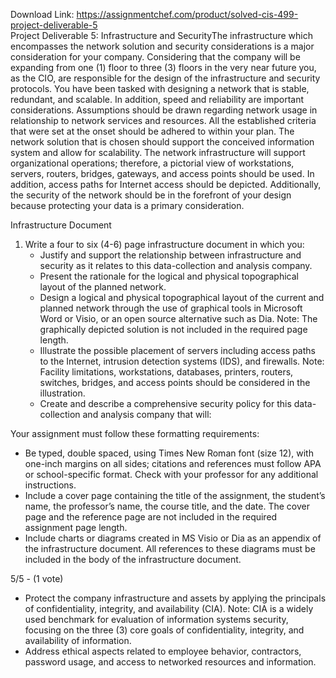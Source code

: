 Download Link: https://assignmentchef.com/product/solved-cis-499-project-deliverable-5
<br>
Project Deliverable 5: Infrastructure and SecurityThe infrastructure which encompasses the network solution and security considerations is a major consideration for your company. Considering that the company will be expanding from one (1) floor to three (3) floors in the very near future you, as the CIO, are responsible for the design of the infrastructure and security protocols. You have been tasked with designing a network that is stable, redundant, and scalable. In addition, speed and reliability are important considerations. Assumptions should be drawn regarding network usage in relationship to network services and resources. All the established criteria that were set at the onset should be adhered to within your plan. The network solution that is chosen should support the conceived information system and allow for scalability. The network infrastructure will support organizational operations; therefore, a pictorial view of workstations, servers, routers, bridges, gateways, and access points should be used. In addition, access paths for Internet access should be depicted. Additionally, the security of the network should be in the forefront of your design because protecting your data is a primary consideration.

Infrastructure Document

<ol start="1" type="1">

 <li>Write a four to six (4-6) page infrastructure document in which you:

  <ul>

   <li>Justify and support the relationship between infrastructure and security as it relates to this data-collection and analysis company.</li>

   <li>Present the rationale for the logical and physical topographical layout of the planned network.</li>

   <li>Design a logical and physical topographical layout of the current and planned network through the use of graphical tools in Microsoft Word or Visio, or an open source alternative such as Dia. Note: The graphically depicted solution is not included in the required page length.</li>

   <li>Illustrate the possible placement of servers including access paths to the Internet, intrusion detection systems (IDS), and firewalls. Note: Facility limitations, workstations, databases, printers, routers, switches, bridges, and access points should be considered in the illustration.</li>

   <li>Create and describe a comprehensive security policy for this data-collection and analysis company that will:</li>

  </ul></li>

</ol>

Your assignment must follow these formatting requirements:

<ul type="disc">

 <li>Be typed, double spaced, using Times New Roman font (size 12), with one-inch margins on all sides; citations and references must follow APA or school-specific format. Check with your professor for any additional instructions.</li>

 <li>Include a cover page containing the title of the assignment, the student’s name, the professor’s name, the course title, and the date. The cover page and the reference page are not included in the required assignment page length.</li>

 <li>Include charts or diagrams created in MS Visio or Dia as an appendix of the infrastructure document. All references to these diagrams must be included in the body of the infrastructure document.</li>

</ul>

5/5 - (1 vote)

<ul>

 <li>Protect the company infrastructure and assets by applying the principals of confidentiality, integrity, and availability (CIA). Note: CIA is a widely used benchmark for evaluation of information systems security, focusing on the three (3) core goals of confidentiality, integrity, and availability of information.</li>

 <li>Address ethical aspects related to employee behavior, contractors, password usage, and access to networked resources and information.</li>